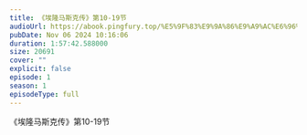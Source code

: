 ```yaml
---
title: 《埃隆马斯克传》第10-19节
audioUrl: https://abook.pingfury.top/%E5%9F%83%E9%9A%86%E9%A9%AC%E6%96%AF%E5%85%8B%E4%BC%A0-02-%E7%AC%AC10-19%E8%8A%82-_ue8i_xy.mp3
pubDate: Nov 06 2024 10:16:06
duration: 1:57:42.588000
size: 20691
cover: ""
explicit: false
episode: 1
season: 1
episodeType: full
---
```

《埃隆马斯克传》第10-19节
